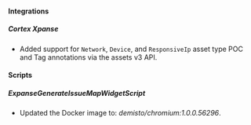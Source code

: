 
#### Integrations

##### Cortex Xpanse

- Added support for `Network`, `Device`, and `ResponsiveIp` asset type POC and Tag annotations via the assets v3 API.

#### Scripts

##### ExpanseGenerateIssueMapWidgetScript

- Updated the Docker image to: *demisto/chromium:1.0.0.56296*.
